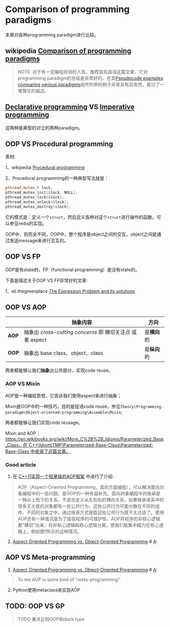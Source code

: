 # Comparison of programming paradigms

本章对各种programming paradigm进行比较。



## wikipedia [Comparison of programming paradigms](https://en.wikipedia.org/wiki/Comparison_of_programming_paradigms)

> NOTE: 对于有一定编程经验的人员，推荐首先阅读这篇文章，它对programming paradigm的总结是非常好的，在其[Pseudocode examples comparing various paradigms](https://en.wikipedia.org/wiki/Comparison_of_programming_paradigms#Pseudocode_examples_comparing_various_paradigms)段所列举的例子非常具有启发性，胜过了一堆理论的描述。



## [Declarative programming](https://en.wikipedia.org/wiki/Declarative_programming) VS [Imperative programming](https://en.wikipedia.org/wiki/Imperative_programming)

这两种是典型的对立的两种paradigm。



## OOP VS Procedural programming

素材: 

1、wikipedia [Procedural programming](https://en.wikipedia.org/wiki/Procedural_programming)

2、Procedural programming的一种典型写法就是：

```c++
pthread_mutex_t lock;
pthread_mutex_init(&lock, NULL);
pthread_mutex_lock(&lock);
pthread_mutex_unlock(&lock);
pthread_mutex_destroy(&lock);
```

它的模式是：定义一个`struct`，然后定义各种对这个`struct`进行操作的函数。可以参见redis的实现。

OOP中，则完全不同，OOP中，整个程序是object之间的交互，object之间是通过发送message来进行交互的。



## OOP VS FP

OOP是有state的，FP（functional programming）是没有state的。

下面是描述关于OOP VS FP非常好的文章:

1、eli.thegreenplace [The Expression Problem and its solutions](https://eli.thegreenplace.net/2016/the-expression-problem-and-its-solutions/)



## OOP VS AOP

|         | 抽象内容                                                  | 方向         |
| ------- | --------------------------------------------------------- | ------------ |
| **AOP** | 抽象出 *cross-cutting concerns* 即 横切关注点 或者 aspect | 是**横向**的 |
| **OOP** | 抽象出 base class、object、class                          | 是**纵向**的 |

两者都能够让我们**抽象**出公共部分，实现code reuse。

### AOP VS Mixin

AOP是一种编程思想，它告诉我们使用aspect来进行抽象；

Mixin是OOP中的一种技巧，目的是促进code reuse，参见`Theory\Programming-paradigm\Object-oriented-programming\Assemble\Mixin`;

两者都能够让我们实现code reusage。

Mixin and AOP：https://en.wikibooks.org/wiki/More_C%2B%2B_Idioms/Parameterized_Base_Class，在`C++\Idiom\TMP\Parameterized-Base-Class\Parameterized-Base-Class`中收录了这篇文章。



### Good article

1) 在 [C++11实现一个轻量级的AOP框架](https://www.cnblogs.com/qicosmos/p/4772389.html) 中进行了介绍:

> AOP（Aspect-Oriented Programming，面向方面编程），可以解决面向对象编程中的一些问题，是OOP的一种有益补充。面向对象编程中的继承是一种从上而下的关系，不适合定义从左到右的横向关系，如果继承体系中的很多无关联的对象都有一些公共行为，这些公共行为可能分散在不同的组件、不同的对象之中，通过继承方式提取这些公共行为就不太合适了。使用AOP还有一种情况是为了提高程序的可维护性，AOP将程序的非核心逻辑都“横切”出来，将非核心逻辑和核心逻辑分离，使我们能集中精力在核心逻辑上，例如图1所示的这种情况。

2) [Aspect Oriented Programming vs. Object-Oriented Programming](https://stackoverflow.com/questions/232884/aspect-oriented-programming-vs-object-oriented-programming) # [A](https://stackoverflow.com/a/232918):



## AOP VS Meta-programming

1) [Aspect Oriented Programming vs. Object-Oriented Programming](https://stackoverflow.com/questions/232884/aspect-oriented-programming-vs-object-oriented-programming) # [A](https://stackoverflow.com/a/232918):

> To me AOP is some kind of "meta-programming".

2) Python使用metaclass来实现AOP



## TODO: OOP VS GP

> TODO 重点比较OOP和duck type







